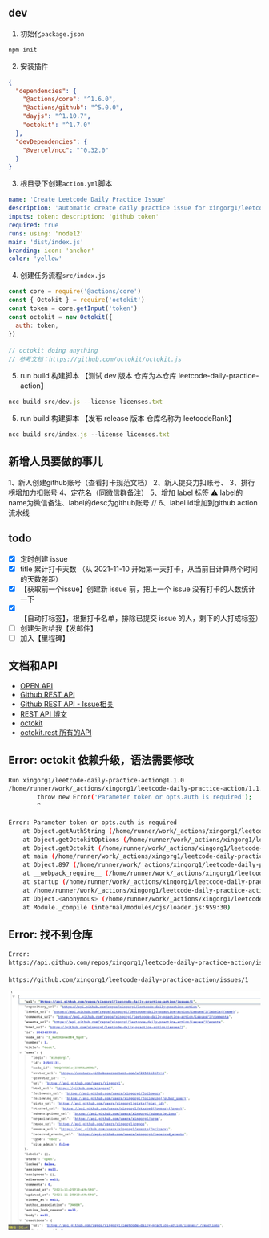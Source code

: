 ## dev

1. 初始化`package.json`

```js
npm init
```

2. 安装插件

```json
{
  "dependencies": {
    "@actions/core": "^1.6.0",
    "@actions/github": "^5.0.0",
    "dayjs": "^1.10.7",
    "octokit": "^1.7.0"
  },
  "devDependencies": {
    "@vercel/ncc": "^0.32.0"
  }
}
```

3. 根目录下创建`action.yml`脚本

```yml
name: 'Create Leetcode Daily Practice Issue'
description: 'automatic create daily practice issue for xingorg1/leetcodeRank'
inputs: token: description: 'github token'
required: true
runs: using: 'node12'
main: 'dist/index.js'
branding: icon: 'anchor'
color: 'yellow'
```

4. 创建任务流程`src/index.js`

```js
const core = require('@actions/core')
const { Octokit } = require('octokit')
const token = core.getInput('token')
const octokit = new Octokit({
  auth: token,
})

// octokit doing anything
// 参考文档：https://github.com/octokit/octokit.js
```

5. run build 构建脚本 【测试 dev 版本 仓库为本仓库 leetcode-daily-practice-action】

```js
ncc build src/dev.js --license licenses.txt
```

5. run build 构建脚本 【发布 release 版本 仓库名称为 leetcodeRank】

```js
ncc build src/index.js --license licenses.txt
```

## 新增人员要做的事儿
1、新人创建github账号（查看打卡规范文档）
2、新人提交力扣账号、
3、排行榜增加力扣账号
4、定花名（同微信群备注）
5、增加 label 标签 ⚠️ label的name为微信备注、label的desc为github账号
// 6、label id增加到github action流水线

## todo

- [x] 定时创建 issue
- [x] title 累计打卡天数 （从 2021-11-10 开始第一天打卡，从当前日计算两个时间的天数差距）
- [x] 【获取前一个issue】创建新 issue 前，把上一个 issue 没有打卡的人数统计一下
- [x] 【自动打标签】，根据打卡名单，排除已提交 issue 的人，剩下的人打成标签）
- [ ] 创建失败给我【发邮件】
- [ ] 加入【里程碑】

## 文档和API
- [OPEN API](https://www.openapis.org/)
- [Github REST API](https://docs.github.com/en/rest)
- [Github REST API - Issue相关](https://docs.github.com/en/rest/reference/issues)
- [REST API 博文](https://developer.github.com/changes/2020-04-07-expanding-rest-api-support-for-the-triage-and-maintain-roles/)
- [octokit](https://github.com/octokit/octokit.js)
- [octokit.rest 所有的API](https://github.com/octokit/plugin-rest-endpoint-methods.js/tree/master/docs)

## Error: octokit 依赖升级，语法需要修改

```bash
Run xingorg1/leetcode-daily-practice-action@1.1.0
/home/runner/work/_actions/xingorg1/leetcode-daily-practice-action/1.1.0/dist/index.js:3260
        throw new Error('Parameter token or opts.auth is required');
        ^

Error: Parameter token or opts.auth is required
    at Object.getAuthString (/home/runner/work/_actions/xingorg1/leetcode-daily-practice-action/1.1.0/dist/index.js:3260:15)
    at Object.getOctokitOptions (/home/runner/work/_actions/xingorg1/leetcode-daily-practice-action/1.1.0/dist/index.js:3133:24)
    at Object.getOctokit (/home/runner/work/_actions/xingorg1/leetcode-daily-practice-action/1.1.0/dist/index.js:1982:39)
    at main (/home/runner/work/_actions/xingorg1/leetcode-daily-practice-action/1.1.0/dist/index.js:7767:26)
    at Object.897 (/home/runner/work/_actions/xingorg1/leetcode-daily-practice-action/1.1.0/dist/index.js:7770:3)
    at __webpack_require__ (/home/runner/work/_actions/xingorg1/leetcode-daily-practice-action/1.1.0/dist/index.js:24:31)
    at startup (/home/runner/work/_actions/xingorg1/leetcode-daily-practice-action/1.1.0/dist/index.js:43:19)
    at /home/runner/work/_actions/xingorg1/leetcode-daily-practice-action/1.1.0/dist/index.js:47:18
    at Object.<anonymous> (/home/runner/work/_actions/xingorg1/leetcode-daily-practice-action/1.1.0/dist/index.js:50:10)
    at Module._compile (internal/modules/cjs/loader.js:959:30)
```

## Error: 找不到仓库

```bash
Error:
https://api.github.com/repos/xingorg1/leetcode-daily-practice-action/issues

https://github.com/xingorg1/leetcode-daily-practice-action/issues/1
```

![](2021-11-25-18-59-16.png)
